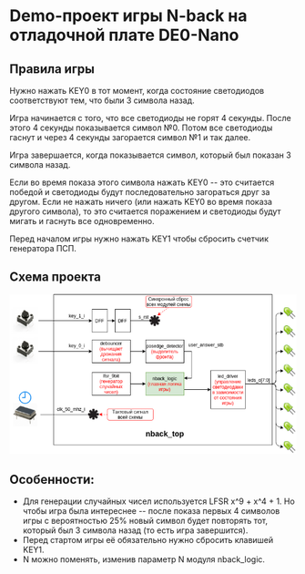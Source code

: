# Demo-проект игры N-back на отладочной плате DE0-Nano

## Правила игры

Нужно нажать KEY0 в тот момент, когда состояние светодиодов соответствуют тем,
что были 3 символа назад.

Игра начинается с того, что все светодиоды не горят 4 секунды.
После этого 4 секунды показывается символ №0.
Потом все светодиоды гаснут и через 4 секунды загорается символ №1 и так далее.

Игра завершается, когда показывается символ, который был показан 3 символа
назад.

Если во время показа этого символа нажать KEY0 -- это считается победой и 
светодиоды будут последовательно загораться друг за другом.
Если не нажать ничего (или нажать KEY0 во время показа другого символа),
то это считается поражением и светодиоды будут мигать и гаснуть все одновременно.

Перед началом игры нужно нажать KEY1 чтобы сбросить счетчик генератора ПСП.

## Схема проекта

![](img/nback.png)

## Особенности:

  * Для генерации случайных чисел используется LFSR x^9 + x^4 + 1. Но чтобы игра
была интереснее -- после показа первых 4 символов игры с вероятностью 25% новый
символ будет повторять тот, который был 3 символа назад (то есть игра
завершится).
  * Перед стартом игры её обязательно нужно сбросить клавишей KEY1.
  * N можно поменять, изменив параметр N модуля nback_logic.
